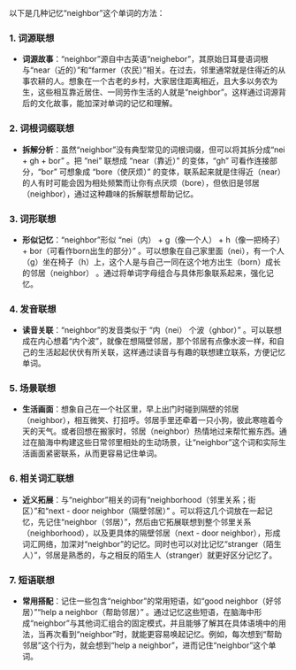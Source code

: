 以下是几种记忆“neighbor”这个单词的方法：

### 1. 词源联想
 - **词源故事**：“neighbor”源自中古英语“neighebor”，其原始日耳曼语词根与“near（近的）”和“farmer（农民）”相关。在过去，邻里通常就是住得近的从事农耕的人。想象在一个古老的乡村，大家居住距离相近，且大多以务农为生，这些相互靠近居住、一同劳作生活的人就是“neighbor”。这样通过词源背后的文化故事，能加深对单词的记忆和理解。

### 2. 词根词缀联想
 - **拆解分析**：虽然“neighbor”没有典型常见的词根词缀，但可以将其拆分成“nei + gh + bor” 。把 “nei” 联想成 “near（靠近）” 的变体，“gh” 可看作连接部分，“bor” 可想象成 “bore（使厌烦）” 的变体，联系起来就是住得近（near）的人有时可能会因为相处频繁而让你有点厌烦（bore），但依旧是邻居（neighbor），通过这种趣味的拆解联想帮助记忆。

### 3. 词形联想
 - **形似记忆**：“neighbor”形似 “nei（内） + g（像一个人） + h（像一把椅子） + bor（可看作born出生的部分）” 。可以想象在自己家里面（nei），有一个人（g）坐在椅子（h）上，这个人是与自己一同在这个地方出生（born）成长的邻居（neighbor） 。通过将单词字母组合与具体形象联系起来，强化记忆。

### 4. 发音联想
 - **读音关联**：“neighbor”的发音类似于 “内（nei） 个波（ghbor）” 。可以联想成在内心想着“内个波”，就像在想隔壁邻居，那个邻居有点像水波一样，和自己的生活起起伏伏有所关联，这样通过读音与有趣的联想建立联系，方便记忆单词。

### 5. 场景联想
 - **生活画面**：想象自己在一个社区里，早上出门时碰到隔壁的邻居（neighbor），相互微笑、打招呼。邻居手里还牵着一只小狗，彼此寒暄着今天的天气。或者回想在搬家时，邻居（neighbor）热情地过来帮忙搬东西。通过在脑海中构建这些日常邻里相处的生动场景，让“neighbor”这个词和实际生活画面紧密联系，从而更容易记住单词。

### 6. 相关词汇联想
 - **近义拓展**：与“neighbor”相关的词有“neighborhood（邻里关系；街区）”和“next - door neighbor（隔壁邻居）” 。可以将这几个词放在一起记忆，先记住“neighbor（邻居）”，然后由它拓展联想到整个邻里关系（neighborhood），以及更具体的隔壁邻居（next - door neighbor），形成词汇网络，加深对“neighbor”的记忆。同时也可以对比记忆“stranger（陌生人）”，邻居是熟悉的，与之相反的陌生人（stranger）就更好区分记忆了。

### 7. 短语联想
 - **常用搭配**：记住一些包含“neighbor”的常用短语，如“good neighbor（好邻居）”“help a neighbor（帮助邻居）” 。通过记忆这些短语，在脑海中形成“neighbor”与其他词汇组合的固定模式，并且能够了解其在具体语境中的用法，当再次看到“neighbor”时，就能更容易唤起记忆。例如，每次想到“帮助邻居”这个行为，就会想到“help a neighbor”，进而记住“neighbor”这个单词。 